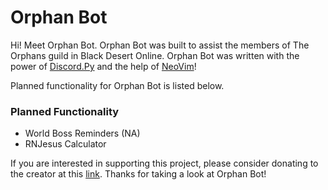 # Orphan Bot

Hi! Meet Orphan Bot. Orphan Bot was built to assist the members of The Orphans guild in Black Desert Online. Orphan Bot was written with the power of [Discord.Py](https://github.com/Rapptz/discord.py) and the help of [NeoVim](https://neovim.io/)! 

Planned functionality for Orphan Bot is listed below. 

### Planned Functionality
- World Boss Reminders (NA)
- RNJesus Calculator 

If you are interested in supporting this project, please consider donating to the creator at this [link](https://ko-fi.com/ch4kra). Thanks for taking a look at Orphan Bot! 
